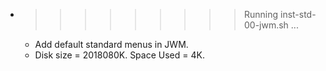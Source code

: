 * >>>>>>>>> Running inst-std-00-jwm.sh ...
  * Add default standard menus in JWM.
  * Disk size = 2018080K. Space Used = 4K.
